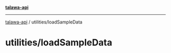 [**talawa-api**](../../README.md)

***

[talawa-api](../../modules.md) / utilities/loadSampleData

# utilities/loadSampleData
